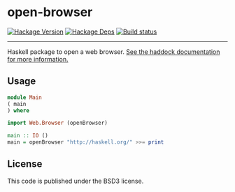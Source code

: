 # open-browser
[![Hackage Version](https://img.shields.io/hackage/v/open-browser.svg)](https://hackage.haskell.org/package/open-browser)
[![Hackage Deps](https://img.shields.io/hackage-deps/v/open-browser.svg)](http://packdeps.haskellers.com/feed?needle=open-browser)
[![Build status](https://travis-ci.org/rightfold/open-browser.svg)](https://travis-ci.org/rightfold/open-browser)

- - -
Haskell package to open a web browser. [See the haddock documentation for more
information.](http://hackage.haskell.org/package/open-browser)

## Usage
```haskell
module Main
( main
) where

import Web.Browser (openBrowser)

main :: IO ()
main = openBrowser "http://haskell.org/" >>= print
```

## License
This code is published under the BSD3 license.
